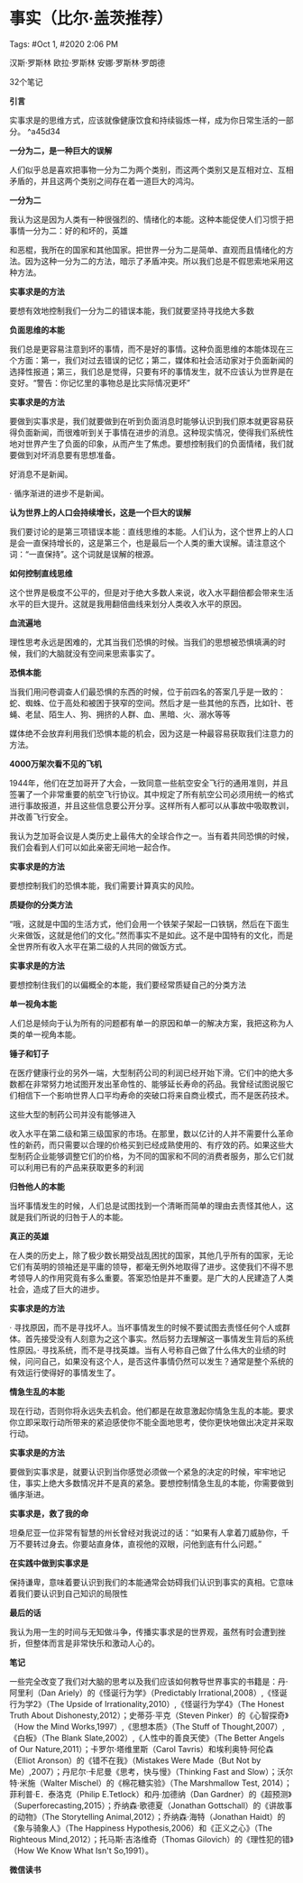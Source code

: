 # 事实（比尔·盖茨推荐）

Tags: #Oct 1, #2020 2:06 PM

汉斯·罗斯林 欧拉·罗斯林 安娜·罗斯林·罗朗德

32个笔记

**引言**

实事求是的思维方式，应该就像健康饮食和持续锻炼一样，成为你日常生活的一部分。 ^a45d34

**一分为二，是一种巨大的误解**

人们似乎总是喜欢把事物一分为二为两个类别，而这两个类别又是互相对立、互相矛盾的，并且这两个类别之间存在着一道巨大的鸿沟。

**一分为二**

我认为这是因为人类有一种很强烈的、情绪化的本能。这种本能促使人们习惯于把事情一分为二：好的和坏的，英雄

和恶棍，我所在的国家和其他国家。把世界一分为二是简单、直观而且情绪化的方法。因为这种一分为二的方法，暗示了矛盾冲突。所以我们总是不假思索地采用这种方法。

**实事求是的方法**

要想有效地控制我们一分为二的错误本能，我们就要坚持寻找绝大多数

**负面思维的本能**

我们总是更容易注意到坏的事情，而不是好的事情。这种负面思维的本能体现在三个方面：第一，我们对过去错误的记忆；第二，媒体和社会活动家对于负面新闻的选择性报道；第三，我们总是觉得，只要有坏的事情发生，就不应该认为世界是在变好。“警告：你记忆里的事物总是比实际情况更坏”

**实事求是的方法**

要做到实事求是，我们就要做到在听到负面消息时能够认识到我们原本就更容易获得负面新闻，而很难听到关于事情在进步的消息。这种现实情况，使得我们系统性地对世界产生了负面的印象，从而产生了焦虑。要想控制我们的负面情绪，我们就要做到对坏消息要有思想准备。

好消息不是新闻。

· 循序渐进的进步不是新闻。

**认为世界上的人口会持续增长，这是一个巨大的误解**

我们要讨论的是第三项错误本能：直线思维的本能。人们认为，这个世界上的人口是会一直保持增长的，这是第三个，也是最后一个人类的重大误解。请注意这个词：“一直保持”。这个词就是误解的根源。

**如何控制直线思维**

这个世界是极度不公平的，但是对于绝大多数人来说，收入水平翻倍都会带来生活水平的巨大提升。这就是我用翻倍曲线来划分人类收入水平的原因。

**血流遍地**

理性思考永远是困难的，尤其当我们恐惧的时候。当我们的思想被恐惧填满的时候，我们的大脑就没有空间来思索事实了。

**恐惧本能**

当我们用问卷调查人们最恐惧的东西的时候，位于前四名的答案几乎是一致的：蛇、蜘蛛、位于高处和被困于狭窄的空间。然后才是一些其他的东西，比如针、苍蝇、老鼠、陌生人、狗、拥挤的人群、血、黑暗、火、溺水等等

媒体绝不会放弃利用我们恐惧本能的机会，因为这是一种最容易获取我们注意力的方法。

**4000万架次看不见的飞机**

1944年，他们在芝加哥开了大会，一致同意一些航空安全飞行的通用准则，并且签署了一个非常重要的航空飞行协议。其中规定了所有航空公司必须用统一的格式进行事故报道，并且这些信息要公开分享。这样所有人都可以从事故中吸取教训，并改善飞行安全。

我认为芝加哥会议是人类历史上最伟大的全球合作之一。当有着共同恐惧的时候，我们会看到人们可以如此亲密无间地一起合作。

**实事求是的方法**

要想控制我们的恐惧本能，我们需要计算真实的风险。

**质疑你的分类方法**

“哦，这就是中国的生活方式，他们会用一个铁架子架起一口铁锅，然后在下面生火来做饭，这就是他们的文化。”然而事实不是如此。这不是中国特有的文化，而是全世界所有收入水平在第二级的人共同的做饭方式。

**实事求是的方法**

要想控制住我们的以偏概全的本能，我们要经常质疑自己的分类方法

**单一视角本能**

人们总是倾向于认为所有的问题都有单一的原因和单一的解决方案，我把这称为人类的单一视角本能。

**锤子和钉子**

在医疗健康行业的另外一端，大型制药公司的利润已经开始下滑。它们中的绝大多数都在非常努力地试图开发出革命性的、能够延长寿命的药品。我曾经试图说服它们相信下一个影响世界人口平均寿命的突破口将来自商业模式，而不是医药技术。

这些大型的制药公司并没有能够进入

收入水平在第二级和第三级国家的市场。在那里，数以亿计的人并不需要什么革命性的新药，而只需要以合理的价格买到已经成熟使用的、有疗效的药。如果这些大型制药企业能够调整它们的价格，为不同的国家和不同的消费者服务，那么它们就可以利用已有的产品来获取更多的利润

**归咎他人的本能**

当坏事情发生的时候，人们总是试图找到一个清晰而简单的理由去责怪其他人，这就是我们所说的归咎于人的本能。

**真正的英雄**

在人类的历史上，除了极少数长期受战乱困扰的国家，其他几乎所有的国家，无论它们有英明的领袖还是平庸的领导，都毫无例外地取得了进步。这使我们不得不思考领导人的作用究竟有多么重要。答案恐怕是并不重要。是广大的人民建造了人类社会，造成了巨大的进步。

**实事求是的方法**

· 寻找原因，而不是寻找坏人。当坏事情发生的时候不要试图去责怪任何个人或群体。首先接受没有人刻意为之这个事实。然后努力去理解这一事情发生背后的系统性原因。· 寻找系统，而不是寻找英雄。当有人号称自己做了什么伟大的业绩的时候，问问自己，如果没有这个人，是否这件事情仍然可以发生？通常是整个系统的有效运行使得好的事情发生了。

**情急生乱的本能**

现在行动，否则你将永远失去机会。他们都是在故意激起你情急生乱的本能。要求你立即采取行动所带来的紧迫感使你不能全面地思考，使你更快地做出决定并采取行动。

**实事求是的方法**

要做到实事求是，就要认识到当你感觉必须做一个紧急的决定的时候，牢牢地记住，事实上绝大多数情况并不是真的紧急。要想控制情急生乱的本能，你需要做到循序渐进。

**实事求是，救了我的命**

坦桑尼亚一位非常有智慧的州长曾经对我说过的话：“如果有人拿着刀威胁你，千万不要转过身去。你要站直身体，直视他的双眼，问他到底有什么问题。”

**在实践中做到实事求是**

保持谦卑，意味着要认识到我们的本能通常会妨碍我们认识到事实的真相。它意味着我们要认识到自己知识的局限性

**最后的话**

我认为用一生的时间与无知做斗争，传播实事求是的世界观，虽然有时会遭到挫折，但整体而言是非常快乐和激动人心的。

**笔记**

一些完全改变了我们对大脑的思考以及我们应该如何教导世界事实的书籍是：丹·阿里利（Dan Ariely）的《怪诞行为学》（Predictably Irrational,2008）,《怪诞行为学2》（The Upside of Irrationality,2010）,《怪诞行为学4》（The Honest Truth About Dishonesty,2012）；史蒂芬·平克（Steven Pinker）的《心智探奇》（How the Mind Works,1997）,《思想本质》（The Stuff of Thought,2007）,《白板》（The Blank Slate,2002）,《人性中的善良天使》（The Better Angels of Our Nature,2011）；卡罗尔·塔维里斯（Carol Tavris）和埃利奥特·阿伦森（Elliot Aronson）的《错不在我》（Mistakes Were Made（But Not by Me）,2007）；丹尼尔·卡尼曼《思考，快与慢》（Thinking Fast and Slow）；沃尔特·米施（Walter Mischel）的《棉花糖实验》（The Marshmallow Test, 2014）；菲利普·E．泰洛克（Philip E.Tetlock）和丹·加德纳（Dan Gardner）的《超预测》（Superforecasting,2015）；乔纳森·歌德夏（Jonathan Gottschall）的《讲故事的动物》（The Storytelling Animal,2012）；乔纳森·海特（Jonathan Haidt）的《象与骑象人》（The Happiness Hypothesis,2006）和《正义之心》（The Righteous Mind,2012）；托马斯·吉洛维奇（Thomas Gilovich）的《理性犯的错》（How We Know What Isn't So,1991）。

**微信读书**
